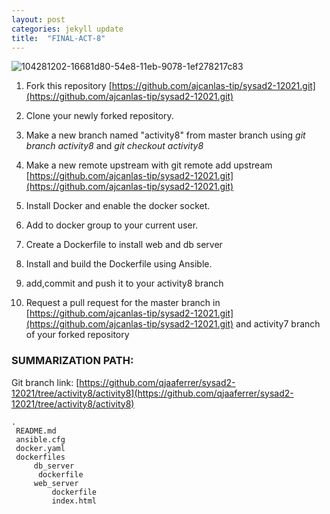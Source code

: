 ```yaml
---
layout: post
categories: jekyll update
title:  "FINAL-ACT-8"
---
```


![104281202-16681d80-54e8-11eb-9078-1ef278217c83](https://user-images.githubusercontent.com/75325962/104575255-ea889b80-5691-11eb-9cff-aff07244d103.png)


1. Fork this repository [https://github.com/ajcanlas-tip/sysad2-12021.git](https://github.com/ajcanlas-tip/sysad2-12021.git)

2. Clone your newly forked repository. 

3. Make a new branch named "activity8" from master branch using *git branch activity8* and *git checkout activity8*

4. Make a new remote upstream with git remote add upstream [https://github.com/ajcanlas-tip/sysad2-12021.git](https://github.com/ajcanlas-tip/sysad2-12021.git)

5. Install Docker and enable the docker socket.

6. Add to docker group to your current user.

7. Create a Dockerfile to install web and db server

8. Install and build the Dockerfile using Ansible.

9. add,commit and push it to your activity8 branch

10. Request a pull request for the master branch in [https://github.com/ajcanlas-tip/sysad2-12021.git](https://github.com/ajcanlas-tip/sysad2-12021.git) and activity7 branch of your forked repository  

### SUMMARIZATION PATH:

Git branch link: [https://github.com/qjaaferrer/sysad2-12021/tree/activity8/activity8](https://github.com/qjaaferrer/sysad2-12021/tree/activity8/activity8)

```
.
 README.md
 ansible.cfg
 docker.yaml
 dockerfiles
     db_server
      dockerfile
     web_server
         dockerfile
         index.html
```
